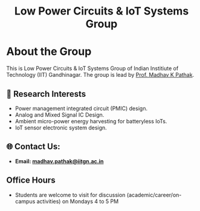 
<h1 align="center">Low Power Circuits & IoT Systems Group</h1>

# About the Group 

This is Low Power Circuits & IoT Systems Group of Indian Institiute of Technology (IIT) Gandhinagar. The group is lead by [Prof. Madhav K Pathak](https://iitgn.ac.in/faculty/ee/fac-madhav).
  
## 🔬 Research Interests 

- Power management integrated circuit (PMIC) design.
- Analog and Mixed Signal IC Design.
- Ambient micro-power energy harvesting for batteryless IoTs.
- IoT sensor electronic system design.

## 🌐 Contact Us:

- **Email: [madhav.pathak@iitgn.ac.in](mailto:madhav.pathak@iitgn.ac.in)**

## Office Hours

- Students are welcome to visit for discussion (academic/career/on-campus activities) on Mondays 4 to 5 PM

<!--
## 🌐 Interests Beyond Academics  

- I love watching **Anime**, **listening to music** and playing **Sid Meier's Civilization** and **Rome: Total War** video games.
- I'm a fan of Succession, The Office, Sopranos, HBO-Rome TV shows.
-->
